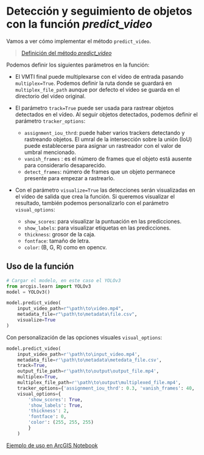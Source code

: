# Detección y seguimiento de objetos con la función *predict_video*

Vamos a ver cómo implementar el método ```predict_video```.
> [Definición del método *predict_video*](https://developers.arcgis.com/python/api-reference/arcgis.learn.toc.html?highlight=predict_video#arcgis.learn.SingleShotDetector.predict_video)

Podemos definir los siguientes parámetros en la función:
* El VMTI final puede multiplexarse con el vídeo de entrada pasando ```multiplex=True```. Podemos definir la ruta donde se guardará en ```multiplex_file_path``` aunque por defecto el vídeo se guarda en el directorio del vídeo original. 

* El parámetro ```track=True``` puede ser usada para rastrear objetos detectados en el vídeo. Al seguir objetos detectados, podemos definir el parámetro ```tracker_options```: 
    - ```assignment_iou_thrd```: puede haber varios trackers detectando y rastreando objetos. El umral de la intersección sobre la unión (IoU) puede establecerse para asignar un rastreador con el valor de umbral mencionado.
    - ```vanish_frames``` : es el número de frames que el objeto está ausente para considerarlo desaparecido.
    - ```detect_frames```: número de frames que un objeto permanece presente para empezar a rastrearlo. 

* Con el parámetro ```visualize=True``` las detecciones serán visualizadas en el vídeo de salida que crea la función. Si queremos visualizar el resultado, también podemos personalizarlo con el parámetro ```visual_options```:
    - ```show_scores```: para visualizar la puntuación en las predicciones.
    - ```show_labels```: para visualizar etiquetas en las predicciones.
    - ```thickness```: grosor de la caja.
    - ```fontface```: tamaño de letra.
    - ```color```: (B, G, R) como en opencv.

## Uso de la función

```python
# Cargar el modelo, en este caso el YOLOv3
from arcgis.learn import YOLOv3
model = YOLOv3()

model.predict_video(
    input_video_path=r"\path\to\video.mp4",
    metadata_file=r"\path\to\metadata\file.csv",
    visualize=True
)
```

Con personalización de las opciones visuales ```visual_options```:
```python
model.predict_video(
    input_video_path=r'\path\to\input_video.mp4', 
    metadata_file=r'\path\to\metadata\metedata_file.csv',
    track=True,
    output_file_path=r'\path\to\output\output_file.mp4',
    multiplex=True,
    multiplex_file_path=r'\path\to\output\multiplexed_file.mp4',
    tracker_options={'assignment_iou_thrd': 0.3, 'vanish_frames': 40, 'detect_frames': 10},
    visual_options={
        'show_scores': True, 
        'show_labels': True, 
        'thickness': 2, 
        'fontface': 0, 
        'color': (255, 255, 255)
        }
    )
```

[Ejemplo de uso en ArcGIS Notebook](https://preventas.maps.arcgis.com/home/item.html?id=8e3ed0db5503452e9737831a9a9b2dca)
